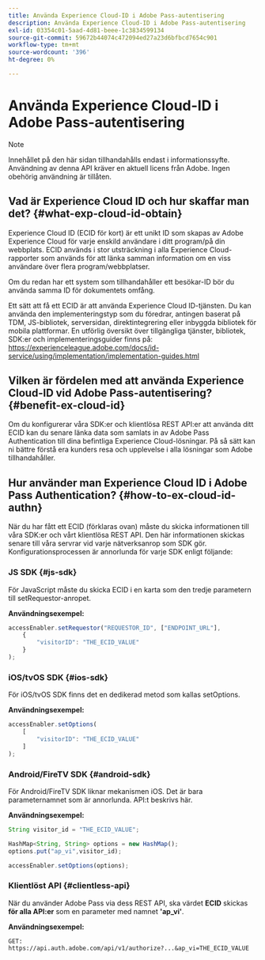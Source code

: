 ```yaml
---
title: Använda Experience Cloud-ID i Adobe Pass-autentisering
description: Använda Experience Cloud-ID i Adobe Pass-autentisering
exl-id: 03354c01-5aad-4d81-beee-1c3834599134
source-git-commit: 59672b44074c472094ed27a23d6bfbcd7654c901
workflow-type: tm+mt
source-wordcount: '396'
ht-degree: 0%

---
```


# Använda Experience Cloud-ID i Adobe Pass-autentisering

>[!NOTE]
>
>Innehållet på den här sidan tillhandahålls endast i informationssyfte. Användning av denna API kräver en aktuell licens från Adobe. Ingen obehörig användning är tillåten.

## Vad är Experience Cloud ID och hur skaffar man det? {#what-exp-cloud-id-obtain}

Experience Cloud ID (ECID för kort) är ett unikt ID som skapas av Adobe Experience Cloud för varje enskild användare i ditt program/på din webbplats. ECID används i stor utsträckning i alla Experience Cloud-rapporter som används för att länka samman information om en viss användare över flera program/webbplatser.

Om du redan har ett system som tillhandahåller ett besökar-ID bör du använda samma ID för dokumentets omfång.

Ett sätt att få ett ECID är att använda Experience Cloud ID-tjänsten. Du kan använda den implementeringstyp som du föredrar, antingen baserat på TDM, JS-bibliotek, serversidan, direktintegrering eller inbyggda bibliotek för mobila plattformar. En utförlig översikt över tillgängliga tjänster, bibliotek, SDK:er och implementeringsguider finns på: <https://experienceleague.adobe.com/docs/id-service/using/implementation/implementation-guides.html>

## Vilken är fördelen med att använda Experience Cloud-ID vid Adobe Pass-autentisering? {#benefit-ex-cloud-id}

Om du konfigurerar våra SDK:er och klientlösa REST API:er att använda ditt ECID kan du senare länka data som samlats in av Adobe Pass Authentication till dina befintliga Experience Cloud-lösningar. På så sätt kan ni bättre förstå era kunders resa och upplevelse i alla lösningar som Adobe tillhandahåller.

## Hur använder man Experience Cloud ID i Adobe Pass Authentication? {#how-to-ex-cloud-id-authn}

När du har fått ett ECID (förklaras ovan) måste du skicka informationen till våra SDK:er och vårt klientlösa REST API. Den här informationen skickas senare till våra servrar vid varje nätverksanrop som SDK gör. Konfigurationsprocessen är annorlunda för varje SDK enligt följande:

### JS SDK {#js-sdk}

För JavaScript måste du skicka ECID i en karta som den tredje parametern till setRequestor-anropet.

**Användningsexempel:**

```JavaScript
accessEnabler.setRequestor("REQUESTOR_ID", ["ENDPOINT_URL"],
    {
        "visitorID": "THE_ECID_VALUE"
    }
);
```

### iOS/tvOS SDK {#ios-sdk}

För iOS/tvOS SDK finns det en dedikerad metod som kallas setOptions.

**Användningsexempel:**

```JavaScript
accessEnabler.setOptions(
    [
        "visitorID": "THE_ECID_VALUE"
    ]
);
```

### Android/FireTV SDK {#android-sdk}

För Android/FireTV SDK liknar mekanismen iOS. Det är bara parameternamnet som är annorlunda. API:t beskrivs här.

**Användningsexempel:**

```JavaScript
String visitor_id = "THE_ECID_VALUE";

HashMap<String, String> options = new HashMap();
options.put("ap_vi",visitor_id);

accessEnabler.setOptions(options);
```

### Klientlöst API {#clientless-api}

När du använder Adobe Pass via dess REST API, ska värdet **ECID** skickas **för alla API:er** som en parameter med namnet **&#39;ap_vi&#39;**.

**Användningsexempel:**

`GET: https://api.auth.adobe.com/api/v1/authorize?...&ap_vi=THE_ECID_VALUE`
